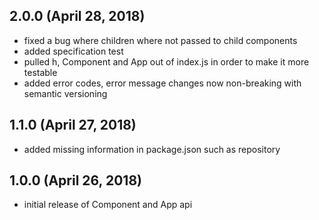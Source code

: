 ## 2.0.0 (April 28, 2018)
 * fixed a bug where children where not passed to child components
 * added specification test
 * pulled h, Component and App out of index.js in order to make it more testable
 * added error codes, error message changes now non-breaking with semantic versioning

## 1.1.0 (April 27, 2018)
 * added missing information in package.json such as repository

## 1.0.0 (April 26, 2018)
 * initial release of Component and App api